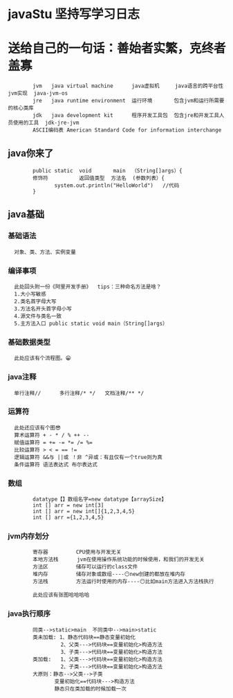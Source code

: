 # javaStu 坚持写学习日志
# 送给自己的一句话：善始者实繁，克终者盖寡
            jvm   java virtual machine      java虚拟机     java语言的跨平台性   jvm实现  java-jvm-os
            jre   java runtime environment  运行环境       包含jvm和运行所需要的核心类库
            jdk   java development kit      程序开发工具包  包含jre和开发工具人员使用的工具  jdk-jre-jvm
            ASCII编码表 American Standard Code for information interchange
 ## java你来了
            public static  void       main  （String[]args）{
            修饰符          返回值类型  方法名  (参数列表）{
                   system.out.println("HelloWorld")   //代码
            }
## java基础
### 基础语法
      对象、类、方法、实例变量
### 编译事项
      此处回头附一份《阿里开发手册》  tips：三种命名方法是啥？
      1.大小写敏感
      2.类名首字母大写
      3.方法名开头首字母小写
      4.源文件与类名一致
      5.主方法入口 public static void main（String[]args）
### 基础数据类型
      此处应该有个流程图。😁
### java注释
      单行注释//      多行注释/* */   文档注释/** */
### 运算符
      此处还应该有个图😎
      算术运算符 + - * / % ++ --
      赋值运算符 = += -= *= /= %=
      比较运算符 > < = == !=
      逻辑运算符 &&与 ||或 ！非 ^异或：有且仅有一个true则为真
      条件运算符 语法表达式 布尔表达式
### 数组
            datatype【】数组名字=new datatype【arraySize】
            int [] arr = new int[3]
            int [] arr = new int[]{1,2,3,4,5}
            int [] arr ={1,2,3,4,5}
            
### jvm内存划分
            寄存器         CPU使用与开发无关
            本地方法栈      jvm在使用操作系统功能的时候使用，和我们的开发无关
            方法区         储存可以运行的class文件
            堆内存         储存对象或数组----😶new创建的都放在堆内存
            方法栈         方法运行时使用的内存----😶比如main方法进入方法栈执行
            
            此处应该有张图哈哈哈哈
### java执行顺序
            同类-->static>main  不同类中-->main>static
            类未加载: 1、静态代码块==静态变量初始化
                     2、父类--->代码块==变量初始化>构造方法
                     3、子类--->代码块==变量初始化>构造方法
            类加载:   1、父类--->代码块==变量初始化>构造方法
                     2、子类--->代码块==变量初始化>构造方法                  
            大原则：静态-->父类-->子类
                   变量初始化==代码块--->构造方法
                   静态只在类加载的时候加载一次
            
            
           
